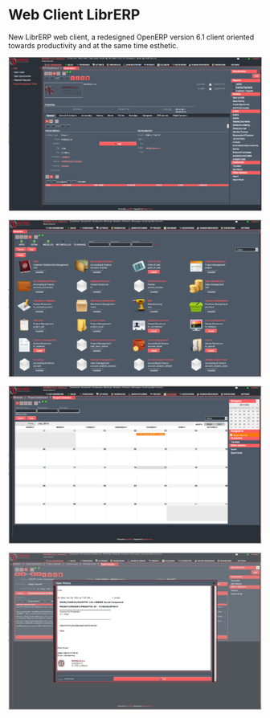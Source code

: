 Web Client LibrERP
==================

New LibrERP web client, a redesigned OpenERP version 6.1 client oriented towards productivity and at the same time esthetic.

![screenshot](https://raw.githubusercontent.com/sysadminmatmoz/screenshots/master/snapshot4.png "Partner View")

![screenshot](https://raw.githubusercontent.com/sysadminmatmoz/screenshots/master/snapshot1.png "Kanban View")

![screenshot](https://raw.githubusercontent.com/sysadminmatmoz/screenshots/master/snapshot2.png "Calendar View")

![screenshot](https://raw.githubusercontent.com/sysadminmatmoz/screenshots/master/snapshot3.png "Issues Messaging History")
